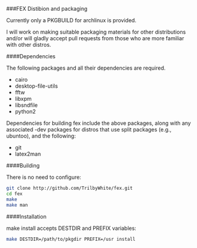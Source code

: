 ###FEX Distibion and packaging

Currently only a PKGBUILD for archlinux is provided.

I will work on making suitable packaging materials for other
distributions and/or will gladly accept pull requests from those who are
more familiar with other distros.

####Dependencies

The following packages and all their dependencies are required.

+ cairo
+ desktop-file-utils
+ fftw
+ libxpm
+ libsndfile
+ python2

Dependencies for building fex include the above packages, along with any
associated -dev packages for distros that use split packages (e.g.,
ubuntoo), and the following:

+ git
+ latex2man

####Building

There is no need to configure:

```bash
git clone http://github.com/TrilbyWhite/fex.git
cd fex
make
make man
```

####Installation

make install accepts DESTDIR and PREFIX variables:

```bash
make DESTDIR=/path/to/pkgdir PREFIX=/usr install
```

